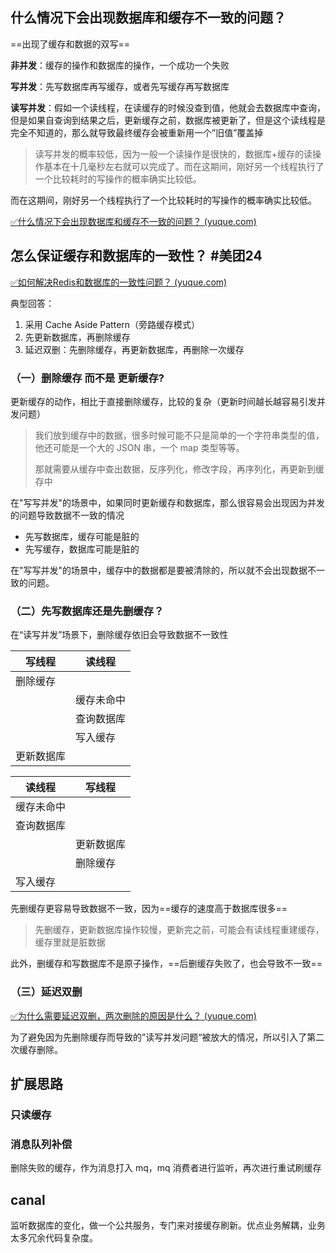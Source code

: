 ## 什么情况下会出现数据库和缓存不一致的问题？

==出现了缓存和数据的双写==

**非并发**：缓存的操作和数据库的操作，一个成功一个失败

**写并发**：先写数据库再写缓存，或者先写缓存再写数据库

**读写并发**：假如一个读线程，在读缓存的时候没查到值，他就会去数据库中查询，但是如果自查询到结果之后，更新缓存之前，数据库被更新了，但是这个读线程是完全不知道的，那么就导致最终缓存会被重新用一个”旧值”覆盖掉

> 读写并发的概率较低，因为一般一个读操作是很快的，数据库+缓存的读操作基本在十几毫秒左右就可以完成了。而在这期间，刚好另一个线程执行了一个比较耗时的写操作的概率确实比较低。

而在这期间，刚好另一个线程执行了一个比较耗时的写操作的概率确实比较低。

[✅什么情况下会出现数据库和缓存不一致的问题？ (yuque.com)](https://www.yuque.com/hollis666/krcpbs/xr0h8h)


## 怎么保证缓存和数据库的一致性？ #美团24

[✅如何解决Redis和数据库的一致性问题？ (yuque.com)](https://www.yuque.com/hollis666/krcpbs/tmcgo0#fFIts)

典型回答：
1. 采用 Cache Aside Pattern（旁路缓存模式）
2. 先更新数据库，再删除缓存
3. 延迟双删：先删除缓存，再更新数据库，再删除一次缓存

### （一）删除缓存 而不是 更新缓存?

更新缓存的动作，相比于直接删除缓存，比较的复杂（更新时间越长越容易引发并发问题）

> 我们放到缓存中的数据，很多时候可能不只是简单的一个字符串类型的值，他还可能是一个大的 JSON 串，一个 map 类型等等。
> 
> 那就需要从缓存中查出数据，反序列化，修改字段，再序列化，再更新到缓存中

在"写写并发"的场景中，如果同时更新缓存和数据库，那么很容易会出现因为并发的问题导致数据不一致的情况

- 先写数据库，缓存可能是脏的
- 先写缓存，数据库可能是脏的

在"写写并发"的场景中，缓存中的数据都是要被清除的，所以就不会出现数据不一致的问题。

### （二）先写数据库还是先删缓存？

在“读写并发”场景下，删除缓存依旧会导致数据不一致性


| 写线程   | 读线程   |
| ----- | ----- |
| 删除缓存  |       |
|       | 缓存未命中 |
|       | 查询数据库 |
|       | 写入缓存  |
| 更新数据库 |       |


| 读线程   | 写线程   |
| ----- | ----- |
| 缓存未命中 |       |
| 查询数据库 |       |
|       | 更新数据库 |
|       | 删除缓存  |
| 写入缓存  |       |

先删缓存更容易导致数据不一致，因为==缓存的速度高于数据库很多==

> 先删缓存，更新数据库操作较慢，更新完之前，可能会有读线程重建缓存，缓存里就是脏数据

此外，删缓存和写数据库不是原子操作，==后删缓存失败了，也会导致不一致==

### （三）延迟双删

[✅为什么需要延迟双删，两次删除的原因是什么？ (yuque.com)](https://www.yuque.com/hollis666/krcpbs/uswtlzlot2lcvy10)

为了避免因为先删除缓存而导致的”读写并发问题“被放大的情况，所以引入了第二次缓存删除。


## 扩展思路

### 只读缓存



### 消息队列补偿

删除失败的缓存，作为消息打入 mq，mq 消费者进行监听，再次进行重试刷缓存

## canal

监听数据库的变化，做一个公共服务，专门来对接缓存刷新。优点业务解耦，业务太多冗余代码复杂度。